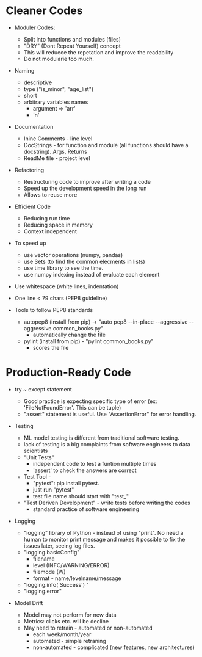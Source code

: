 # Cleaner Codes 

- Moduler Codes: 
    - Split into functions and modules (files)
    - "DRY" (Dont Repeat Yourself) concept 
    - This will reduece the repetation and improve the readability
    - Do not modularie too much. 

- Naming
    - descriptive 
    - type ("is_minor", "age_list")
    - short 
    - arbitrary variables names
         - argument => 'arr'
         - 'n'  

- Documentation
    - Inine Comments - line level
    - DocStrings - for function and module (all functions should have a docstring). Args, Returns
    - ReadMe file - project level  

- Refactoring 
    - Restructuring code to improve after writing a code 
    - Speed up the development speed in the long run
    - Allows to reuse more

- Efficient Code 
    - Reducing run time 
    - Reducing space in memory
    - Context independent

- To speed up 
    - use vector operations (numpy, pandas)
    - use Sets (to find the common elecments in lists)
    - use time library to see the time. 
    - use numpy indexing instead of evaluate each element


- Use whitespace (white lines, indentation)
- One line < 79 chars (PEP8 guideline)
- Tools to follow PEP8 standards 
    - autopep8 (install from pip)  -> "auto pep8 --in-place --aggressive --aggressive common_books.py" 
        - automatically change the file
    - pylint (install from pip)  - "pylint common_books.py" 
        - scores the file 


# Production-Ready Code 

- try ~ except statement 
     - Good practice is expecting specific type of error (ex: 'FileNotFoundError'. This can be tuple)
     - "assert" statement is useful. Use "AssertionError" for error handling.
- Testing
    - ML model testing is different from traditional software testing. 
    - lack of testing is a big complaints from software engineers to data scientists 
    - "Unit Tests" 
        -  independent code to test a funtion multiple times 
        - 'assert' to check the answers are correct
    - Test Tool - 
        - "pytest": pip install pytest. 
        - just run "pytest" 
        - test file name should start with "test_"
    - "Test Deriven Development"  - write tests before writing the codes 
        - standard practice of software engineering 

- Logging 
    - "logging" library of Python - instead of using "print". No need a human to monitor print message and makes it possible to fix the issues later, seeing log files. 
    - "logging.basicConfig" 
        - filename
        - level (INFO/WARNING/ERROR)
        - filemode (W)
        - format - name/levelname/message
    - "logging.info('Success') " 
    - "logging.error" 

- Model Drift 
    - Model may not perform for new data
    - Metrics: clicks etc. will be decline 
    - May need to retrain - automated or non-automated 
        - each week/month/year
        - automated - simple retraning  
        - non-automated - complicated (new features, new architectures)
